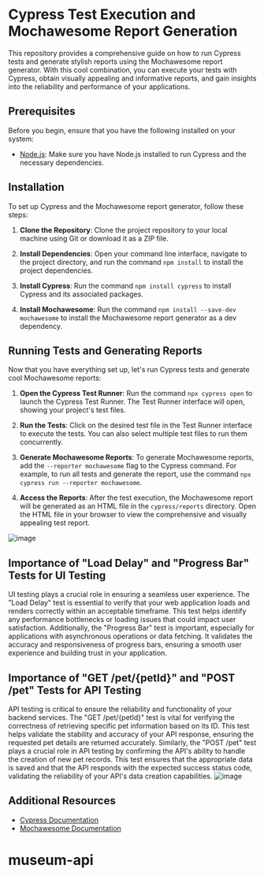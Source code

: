 # Cypress Test Execution and Mochawesome Report Generation

This repository provides a comprehensive guide on how to run Cypress tests and generate stylish reports using the Mochawesome report generator. With this cool combination, you can execute your tests with Cypress, obtain visually appealing and informative reports, and gain insights into the reliability and performance of your applications.

## Prerequisites

Before you begin, ensure that you have the following installed on your system:

- [Node.js](https://nodejs.org/en/): Make sure you have Node.js installed to run Cypress and the necessary dependencies.

## Installation

To set up Cypress and the Mochawesome report generator, follow these steps:

1. **Clone the Repository**: Clone the project repository to your local machine using Git or download it as a ZIP file.

2. **Install Dependencies**: Open your command line interface, navigate to the project directory, and run the command `npm install` to install the project dependencies.

3. **Install Cypress**: Run the command `npm install cypress` to install Cypress and its associated packages.

4. **Install Mochawesome**: Run the command `npm install --save-dev mochawesome` to install the Mochawesome report generator as a dev dependency.

## Running Tests and Generating Reports

Now that you have everything set up, let's run Cypress tests and generate cool Mochawesome reports:

1. **Open the Cypress Test Runner**: Run the command `npx cypress open` to launch the Cypress Test Runner. The Test Runner interface will open, showing your project's test files.

2. **Run the Tests**: Click on the desired test file in the Test Runner interface to execute the tests. You can also select multiple test files to run them concurrently.

3. **Generate Mochawesome Reports**: To generate Mochawesome reports, add the `--reporter mochawesome` flag to the Cypress command. For example, to run all tests and generate the report, use the command `npx cypress run --reporter mochawesome`.

4. **Access the Reports**: After the test execution, the Mochawesome report will be generated as an HTML file in the `cypress/reports` directory. Open the HTML file in your browser to view the comprehensive and visually appealing test report.

![image](https://github.com/alexandreks00/uitesting-cypress/assets/17753947/aef5952b-27f9-4fcb-9091-7b2ae288111a)

## Importance of "Load Delay" and "Progress Bar" Tests for UI Testing
UI testing plays a crucial role in ensuring a seamless user experience. The "Load Delay" test is essential to verify that your web application loads and renders correctly within an acceptable timeframe. This test helps identify any performance bottlenecks or loading issues that could impact user satisfaction. Additionally, the "Progress Bar" test is important, especially for applications with asynchronous operations or data fetching. It validates the accuracy and responsiveness of progress bars, ensuring a smooth user experience and building trust in your application.
                 
## Importance of "GET /pet/{petId}" and "POST /pet" Tests for API Testing
API testing is critical to ensure the reliability and functionality of your backend services. The "GET /pet/{petId}" test is vital for verifying the correctness of retrieving specific pet information based on its ID. This test helps validate the stability and accuracy of your API response, ensuring the requested pet details are returned accurately. Similarly, the "POST /pet" test plays a crucial role in API testing by confirming the API's ability to handle the creation of new pet records. This test ensures that the appropriate data is saved and that the API responds with the expected success status code, validating the reliability of your API's data creation capabilities.
![image](https://github.com/alexandreks00/uitesting-cypress/assets/17753947/c0e66d15-7d11-4b27-aeba-561a64801639)



## Additional Resources

- [Cypress Documentation](https://docs.cypress.io/)
- [Mochawesome Documentation](https://www.npmjs.com/package/mochawesome)
# museum-api
